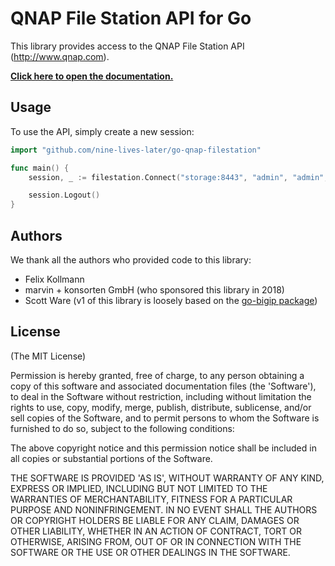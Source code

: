 # QNAP File Station API for Go

This library provides access to the QNAP File Station API (http://www.qnap.com).

**[Click here to open the documentation.](https://pkg.go.dev/github.com/nine-lives-later/go-qnap-filestation)**

## Usage

To use the API, simply create a new session:

```go
import "github.com/nine-lives-later/go-qnap-filestation"

func main() {
    session, _ := filestation.Connect("storage:8443", "admin", "admin", nil)

    session.Logout()
}
```

## Authors

We thank all the authors who provided code to this library:

* Felix Kollmann
* marvin + konsorten GmbH (who sponsored this library in 2018)
* Scott Ware (v1 of this library is loosely based on the [go-bigip package](https://github.com/scottdware/go-bigip))

## License

(The MIT License)

Permission is hereby granted, free of charge, to any person obtaining a copy of this software and associated documentation files (the 'Software'), to deal in the Software without restriction, including without limitation the rights to use, copy, modify, merge, publish, distribute, sublicense, and/or sell copies of the Software, and to permit persons to whom the Software is furnished to do so, subject to the following conditions:

The above copyright notice and this permission notice shall be included in all copies or substantial portions of the Software.

THE SOFTWARE IS PROVIDED 'AS IS', WITHOUT WARRANTY OF ANY KIND, EXPRESS OR IMPLIED, INCLUDING BUT NOT LIMITED TO THE WARRANTIES OF MERCHANTABILITY, FITNESS FOR A PARTICULAR PURPOSE AND NONINFRINGEMENT. IN NO EVENT SHALL THE AUTHORS OR COPYRIGHT HOLDERS BE LIABLE FOR ANY CLAIM, DAMAGES OR OTHER LIABILITY, WHETHER IN AN ACTION OF CONTRACT, TORT OR OTHERWISE, ARISING FROM, OUT OF OR IN CONNECTION WITH THE SOFTWARE OR THE USE OR OTHER DEALINGS IN THE SOFTWARE.

